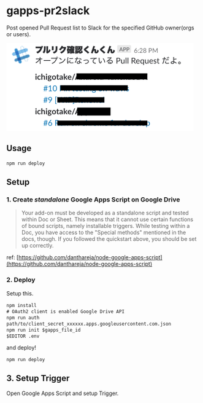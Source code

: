 # gapps-pr2slack

Post opened Pull Request list to Slack for the specified GitHub owner(orgs or users).

![](./screenshot.png)

## Usage

```
npm run deploy
```

## Setup

### 1. Create *standalone* Google Apps Script on Google Drive

>Your add-on must be developed as a standalone script and tested within Doc or Sheet. This means that it cannot use certain functions of bound scripts, namely installable triggers. While testing within a Doc, you have access to the "Special methods" mentioned in the docs, though. If you followed the quickstart above, you should be set up correctly.

ref: [https://github.com/danthareja/node-google-apps-script](https://github.com/danthareja/node-google-apps-script)

### 2. Deploy

Setup this.

```
npm install
# OAuth2 client is enabled Google Drive API
npm run auth path/to/client_secret_xxxxxx.apps.googleusercontent.com.json
npm run init $gapps_file_id
$EDITOR .env
```

and deploy!

```
npm run deploy
```

## 3. Setup Trigger

Open Google Apps Script and setup Trigger.

